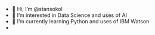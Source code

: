 - 👋 Hi, I’m @stansokol
- 👀 I’m interested in Data Science and uses of AI
- 🌱 I’m currently learning Python and uses of IBM Watson
-

<!---
stansokol/stansokol is a ✨ special ✨ repository because its `README.md` (this file) appears on your GitHub profile.
You can click the Preview link to take a look at your changes.
--->
